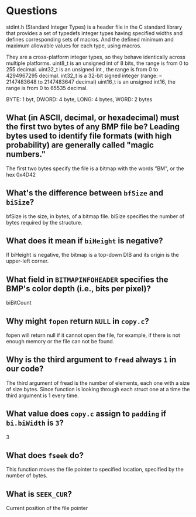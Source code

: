 # Questions



stdint.h (Standard Integer Types) is a header file in the C standard library that provides a set of typedefs integer types having specified widths and defines corresponding sets of macros. And the defined minimum and maximum allowable values for each type, using macros.


They are a cross-platform integer types, so they behave identically across multiple platforms. uint8_t is an unsigned int of 8 bits, the range is from 0 to 255 decimal. uint32_t is an unsigned int , the range is from 0 to 4294967295 decimal. int32_t is a  32-bit signed integer (range: –2147483648 to 2147483647 decimal) uint16_t is an unsigned int16, the range is from 0 to 65535 decimal.



BYTE: 1 byt, DWORD: 4 byte,  LONG: 4 bytes,  WORD: 2 bytes


## What (in ASCII, decimal, or hexadecimal) must the first two bytes of any BMP file be? Leading bytes used to identify file formats (with high probability) are generally called "magic numbers."

The first two bytes specify the file is a bitmap with the words "BM", or the hex 0x4D42

## What's the difference between `bfSize` and `biSize`?

bfSize is the size, in bytes, of a bitmap file. biSize specifies the number of bytes required by the structure.

## What does it mean if `biHeight` is negative?

If biHeight is negative, the bitmap is a top-down DIB and its origin is the upper-left corner.

## What field in `BITMAPINFOHEADER` specifies the BMP's color depth (i.e., bits per pixel)?

biBitCount

## Why might `fopen` return `NULL` in `copy.c`?

fopen will return null if it cannot open the file, for example, if there is not enough memory or the file can not be found.

## Why is the third argument to `fread` always `1` in our code?

The third argument of fread is the number of elements, each one with a size of size bytes. Since function is looking through each struct one at a time the third argument is 1 every time.

## What value does `copy.c` assign to `padding` if `bi.biWidth` is `3`?

3

## What does `fseek` do?

This function moves the file pointer to specified location, specified by the number of bytes.

## What is `SEEK_CUR`?

Current position of the file pointer
